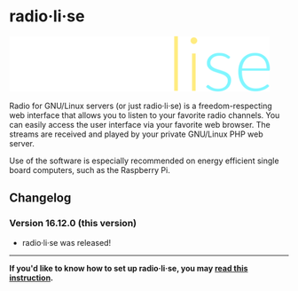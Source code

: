 # radio·li·se
<img src="radiolise.png" height=100em>

Radio for GNU/Linux servers (or just radio·li·se) is a freedom-respecting web interface that allows you to listen to your favorite radio channels. You can easily access the user interface via your favorite web browser. The streams are received and played by your private GNU/Linux PHP web server.

Use of the software is especially recommended on energy efficient single board computers, such as the Raspberry Pi.

## Changelog
### Version 16.12.0 (this version)
* radio·li·se was released!

---

**If you'd like to know how to set up radio·li·se, you may [read this instruction](BUILD.md).**
